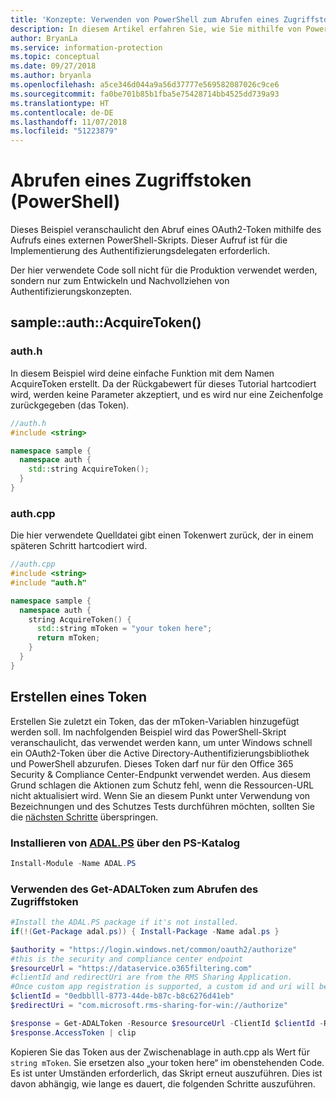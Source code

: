 ```yaml
---
title: 'Konzepte: Verwenden von PowerShell zum Abrufen eines Zugriffstoken'
description: In diesem Artikel erfahren Sie, wie Sie mithilfe von PowerShell ein OAuth2-Zugriffstoken abrufen. Dieser Aufruf ist für die Implementierung des Authentifizierungsdelegaten erforderlich.
author: BryanLa
ms.service: information-protection
ms.topic: conceptual
ms.date: 09/27/2018
ms.author: bryanla
ms.openlocfilehash: a5ce346d044a9a56d37777e569582087026c9ce6
ms.sourcegitcommit: fa0be701b85b1fba5e75428714bb4525dd739a93
ms.translationtype: HT
ms.contentlocale: de-DE
ms.lasthandoff: 11/07/2018
ms.locfileid: "51223879"
---
```

# <a name="acquire-an-access-token-powershell"></a>Abrufen eines Zugriffstoken (PowerShell)

Dieses Beispiel veranschaulicht den Abruf eines OAuth2-Token mithilfe des Aufrufs eines externen PowerShell-Skripts. Dieser Aufruf ist für die Implementierung des Authentifizierungsdelegaten erforderlich.

Der hier verwendete Code soll nicht für die Produktion verwendet werden, sondern nur zum Entwickeln und Nachvollziehen von Authentifizierungskonzepten. 

## <a name="sampleauthacquiretoken"></a>sample::auth::AcquireToken()

### <a name="authh"></a>auth.h

In diesem Beispiel wird deine einfache Funktion mit dem Namen AcquireToken erstellt. Da der Rückgabewert für dieses Tutorial hartcodiert wird, werden keine Parameter akzeptiert, und es wird nur eine Zeichenfolge zurückgegeben (das Token).

```cpp
//auth.h
#include <string>

namespace sample {
  namespace auth {
    std::string AcquireToken();
  }
}
```

### <a name="authcpp"></a>auth.cpp

Die hier verwendete Quelldatei gibt einen Tokenwert zurück, der in einem späteren Schritt hartcodiert wird.

```cpp
//auth.cpp
#include <string>
#include "auth.h"

namespace sample {
  namespace auth {
    string AcquireToken() {
      std::string mToken = "your token here";
      return mToken;
    }
  }
}
```

## <a name="mint-a-token"></a>Erstellen eines Token

Erstellen Sie zuletzt ein Token, das der mToken-Variablen hinzugefügt werden soll. Im nachfolgenden Beispiel wird das PowerShell-Skript veranschaulicht, das verwendet werden kann, um unter Windows schnell ein OAuth2-Token über die Active Directory-Authentifizierungsbibliothek und PowerShell abzurufen. Dieses Token darf nur für den Office 365 Security & Compliance Center-Endpunkt verwendet werden. Aus diesem Grund schlagen die Aktionen zum Schutz fehl, wenn die Ressourcen-URL nicht aktualisiert wird. Wenn Sie an diesem Punkt unter Verwendung von Bezeichnungen und des Schutzes Tests durchführen möchten, sollten Sie die [nächsten Schritte](#next-steps) überspringen.

### <a name="install-adalpshttpswwwpowershellgallerycompackagesadalps31942-from-ps-gallery"></a>Installieren von [ADAL.PS](https://www.powershellgallery.com/packages/ADAL.PS/3.19.4.2) über den PS-Katalog

```PowerShell
Install-Module -Name ADAL.PS
```

### <a name="use-get-adaltoken-to-obtain-the-access-token"></a>Verwenden des Get-ADALToken zum Abrufen des Zugriffstoken

```PowerShell
#Install the ADAL.PS package if it's not installed.
if(!(Get-Package adal.ps)) { Install-Package -Name adal.ps }

$authority = "https://login.windows.net/common/oauth2/authorize" 
#this is the security and compliance center endpoint
$resourceUrl = "https://dataservice.o365filtering.com"
#clientId and redirectUri are from the RMS Sharing Application. 
#Once custom app registration is supported, a custom id and uri will be required. 
$clientId = "0edbblll-8773-44de-b87c-b8c6276d41eb"
$redirectUri = "com.microsoft.rms-sharing-for-win://authorize"

$response = Get-ADALToken -Resource $resourceUrl -ClientId $clientId -RedirectUri $redirectUri -Authority $authority -PromptBehavior:Always
$response.AccessToken | clip
```

Kopieren Sie das Token aus der Zwischenablage in auth.cpp als Wert für `string mToken`. Sie ersetzen also „your token here“ im obenstehenden Code. Es ist unter Umständen erforderlich, das Skript erneut auszuführen. Dies ist davon abhängig, wie lange es dauert, die folgenden Schritte auszuführen.


